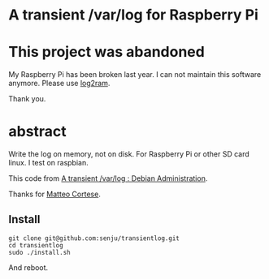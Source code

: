 # A transient /var/log for Raspberry Pi

# This project was abandoned
My Raspberry Pi has been broken last year.
I can not maintain this software anymore.
Please use  [log2ram](https://github.com/azlux/log2ram).

Thank you.

# abstract
Write the log on memory, not on disk.
For Raspberry Pi or other SD card linux.
I test on raspbian.

This code from [A transient /var/log : Debian Administration](https://www.debian-administration.org/article/661/A_transient_/var/log).

Thanks for [Matteo Cortese](https://www.debian-administration.org/users/mcortese).

## Install
```
git clone git@github.com:senju/transientlog.git
cd transientlog
sudo ./install.sh
```

And reboot.
